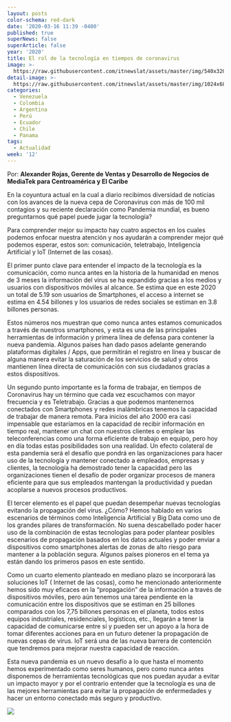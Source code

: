 ```yaml
---
layout: posts
color-schema: red-dark
date: '2020-03-16 11:39 -0400'
published: true
superNews: false
superArticle: false
year: '2020'
title: El rol de la tecnología en tiempos de coronavirus
image: >-
  https://raw.githubusercontent.com/itnewslat/assets/master/img/540x320/Usando-Celular-p.jpg
detail-image: >-
  https://raw.githubusercontent.com/itnewslat/assets/master/img/1024x680/Usando-Celular-g.jpg
categories:
  - Venezuela
  - Colombia
  - Argentina
  - Perú
  - Ecuador
  - Chile
  - Panama
tags:
  - Actualidad
week: '12'
---
```

Por: **Alexander Rojas, Gerente de Ventas y Desarrollo de Negocios de MediaTek para Centroamérica y El Caribe**

En la coyuntura actual en la cual a diario recibimos diversidad de noticias con los avances de la nueva cepa de Coronavirus con más de 100 mil contagios y su reciente declaración como Pandemia mundial, es bueno preguntarnos qué papel puede jugar la tecnología?

Para comprender mejor su impacto hay cuatro aspectos en los cuales podemos enfocar nuestra atención y nos ayudarán a comprender mejor qué podemos esperar, estos son: comunicación, teletrabajo, Inteligencia Artificial y IoT (Internet de las cosas).

El primer punto clave para entender el impacto de la tecnología es la comunicación, como nunca antes en la historia de la humanidad en menos de 3 meses la información del virus se ha expandido gracias a los medios y usuarios con dispositivos móviles al alcance. Se estima que en este 2020 un total de 5.19 son usuarios de Smartphones, el acceso a internet se estima en 4.54 billones y los usuarios de redes sociales se estiman en 3.8 billones personas. 

Estos números nos muestran que como nunca antes estamos comunicados a través de nuestros smartphones, y esta es una de las principales herramientas de información y primera línea de defensa  para contener la nueva pandemia. Algunos países han dado pasos adelante generando plataformas digitales / Apps, que permitirán el registro en línea y buscar de alguna manera evitar la saturación de  los servicios de salud y otros mantienen línea directa de comunicación con sus ciudadanos gracias a estos dispositivos.

Un segundo punto importante es la forma de trabajar, en tiempos de Coronavirus hay un término que cada vez escuchamos con mayor frecuencia y es Teletrabajo.  Gracias a que podemos mantenernos conectados con Smartphones y redes inalámbricas  tenemos la capacidad de trabajar de manera remota. Para inicios del año 2000 era casi impensable que estaríamos en la capacidad de recibir información en tiempo real, mantener un chat con nuestros clientes o emplear las teleconferencias como una forma eficiente de trabajo en equipo, pero hoy en día todas estas posibilidades son una realidad. Un efecto colateral de esta pandemia será el desafío que pondrá en las organizaciones para hacer uso de la tecnología y mantener conectado a  empleados, empresas y clientes, la tecnología ha demostrado tener la capacidad pero las organizaciones tienen el desafío de poder organizar procesos de manera eficiente para que sus empleados mantengan la productividad y puedan acoplarse a nuevos procesos productivos.

El tercer elemento es el papel que puedan desempeñar nuevas tecnologías evitando la propagación del virus. ¿Cómo? Hemos hablado en varios escenarios de términos como Inteligencia Artificial y Big Data como uno de los grandes pilares de transformación. No suena descabellado poder hacer uso de la combinación de estas tecnologías para poder plantear posibles escenarios de propagación basados en los datos actuales y poder enviar a dispositivos como smartphones alertas de zonas de alto riesgo para mantener a la población segura. Algunos países pioneros en el tema ya están dando los primeros pasos en este sentido.

Como un cuarto elemento planteado en mediano plazo se incorporará las soluciones IoT ( Internet de las cosas), como he mencionado anteriormente hemos sido muy eficaces en la “propagación” de la información a través de dispositivos móviles, pero aún tenemos una tarea pendiente en la comunicación entre los dispositivos que se estiman en 25 billones comparados con los 7,75 billones personas en el planeta, todos estos equipos industriales, residenciales, logísticos, etc., llegarán a tener la capacidad de comunicarse entre sí y pueden ser un apoyo a la hora de tomar diferentes acciones para en un futuro detener la propagación de nuevas cepas de virus. IoT será una de las nueva barrera de contención que tendremos para mejorar nuestra capacidad de reacción.

Esta nueva pandemia es un nuevo desafío a lo que hasta el momento hemos experimentado como seres humanos, pero como nunca antes disponemos de herramientas tecnológicas que nos puedan ayudar a evitar un impacto mayor y por el contrario entender que la tecnología es una de las mejores herramientas para evitar la propagación de enfermedades y hacer un entorno conectado más seguro y productivo.

<img src="https://tracker.metricool.com/c3po.jpg?hash=56f88a41e39ab42c063cc51676587a04"/>
